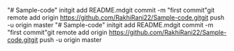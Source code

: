 "# Sample-code"  initgit add README.mdgit commit -m "first commit"git remote add origin https://github.com/RakhiRani22/Sample-code.gitgit push -u origin master
"# Sample-code"  initgit add README.mdgit commit -m "first commit"git remote add origin https://github.com/RakhiRani22/Sample-code.gitgit push -u origin master

